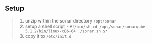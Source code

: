 Setup
------- 
> 1. unzip within the sonar directory `/opt/sonar`
> 2. setup a shell script - 
> `#!/bin/sh
>cd /opt/sonar/sonarqube-5.1.2/bin/linux-x86-64
>./sonar.sh $*`
>3. copy it to `/etc/init.d`


